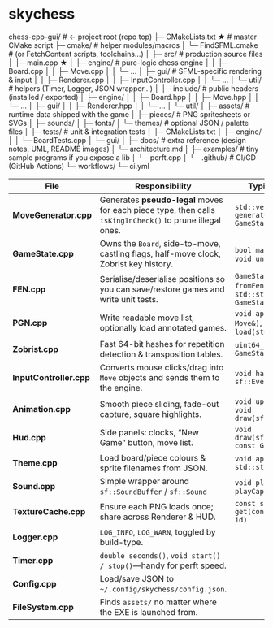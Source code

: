 # skychess

chess-cpp-gui/ # ← project root (repo top)
├─ CMakeLists.txt ★ # master CMake script
├─ cmake/ # helper modules/macros
│ └─ FindSFML.cmake # (or FetchContent scripts, toolchains…)
│
├─ src/ # production source files
│ ├─ main.cpp ★
│ ├─ engine/ # pure-logic chess engine
│ │ ├─ Board.cpp
│ │ ├─ Move.cpp
│ │ └─ …
│ ├─ gui/ # SFML-specific rendering & input
│ │ ├─ Renderer.cpp
│ │ ├─ InputController.cpp
│ │ └─ …
│ └─ util/ # helpers (Timer, Logger, JSON wrapper…)
│
├─ include/ # public headers (installed / exported)
│ ├─ engine/
│ │ ├─ Board.hpp
│ │ ├─ Move.hpp
│ │ └─ …
│ ├─ gui/
│ │ ├─ Renderer.hpp
│ │ └─ …
│ └─ util/
│
├─ assets/ # runtime data shipped with the game
│ ├─ pieces/ # PNG spritesheets or SVGs
│ ├─ sounds/
│ ├─ fonts/
│ └─ themes/ # optional JSON / palette files
│
├─ tests/ # unit & integration tests
│ ├─ CMakeLists.txt
│ ├─ engine/
│ │ └─ BoardTests.cpp
│ └─ gui/
│
├─ docs/ # extra reference (design notes, UML, README images)
│ └─ architecture.md
│
├─ examples/ # tiny sample programs if you expose a lib
│ └─ perft.cpp
│
└─ .github/ # CI/CD (GitHub Actions)
└─ workflows/
└─ ci.yml

| File                    | Responsibility                                                                                            | Typical functions                                                       |
| ----------------------- | --------------------------------------------------------------------------------------------------------- | ----------------------------------------------------------------------- |
| **MoveGenerator.cpp**   | Generates **pseudo-legal** moves for each piece type, then calls `isKingInCheck()` to prune illegal ones. | `std::vector<Move> generate(const GameState&)`                          |
| **GameState.cpp**       | Owns the `Board`, side-to-move, castling flags, half-move clock, Zobrist key history.                     | `bool make(const Move&)`, `void undo()`                                 |
| **FEN.cpp**             | Serialise/deserialise positions so you can save/restore games and write unit tests.                       | `GameState fromFen(std::string)`, `std::string toFen(const GameState&)` |
| **PGN.cpp**             | Write readable move list, optionally load annotated games.                                                | `void append(const Move&)`, `bool load(std::istream&)`                  |
| **Zobrist.cpp**         | Fast 64-bit hashes for repetition detection & transposition tables.                                       | `uint64_t hash(const GameState&)`                                       |
| **InputController.cpp** | Converts mouse clicks/drag into `Move` objects and sends them to the engine.                              | `void handleEvent(const sf::Event&, GameState&)`                        |
| **Animation.cpp**       | Smooth piece sliding, fade-out capture, square highlights.                                                | `void update(float dt)`, `void draw(sf::RenderTarget&)`                 |
| **Hud.cpp**             | Side panels: clocks, “New Game” button, move list.                                                        | `void draw(sf::RenderTarget&, const GameState&)`                        |
| **Theme.cpp**           | Load board/piece colours & sprite filenames from JSON.                                                    | `void apply(const std::string& themeName)`                              |
| **Sound.cpp**           | Simple wrapper around `sf::SoundBuffer` / `sf::Sound`                                                     | `void playMove()`, `void playCapture()`                                 |
| **TextureCache.cpp**    | Ensure each PNG loads once; share across Renderer & HUD.                                                  | `const sf::Texture& get(const std::string& id)`                         |
| **Logger.cpp**          | `LOG_INFO`, `LOG_WARN`, toggled by build-type.                                                            |                                                                         |
| **Timer.cpp**           | `double seconds()`, `void start() / stop()`—handy for perft speed.                                        |                                                                         |
| **Config.cpp**          | Load/save JSON to `~/.config/skychess/config.json`.                                                       |                                                                         |
| **FileSystem.cpp**      | Finds `assets/` no matter where the EXE is launched from.                                                 |                                                                         |
